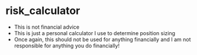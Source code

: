 # risk_calculator

- This is not financial advice
- This is just a personal calculator I use to determine position sizing
- Once again, this should not be used for anything financially and I am not responsible for anything you do financially!
